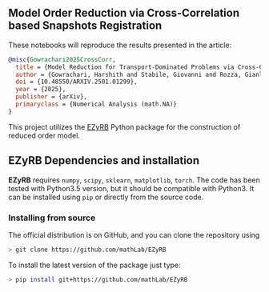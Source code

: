 ## Model Order Reduction via Cross-Correlation based Snapshots Registration
These notebooks will reproduce the results presented in the article: 
```bibtex
@misc{Gowrachari2025CrossCorr,
  title = {Model Reduction for Transport-Dominated Problems via Cross-Correlation Based Snapshot Registration},
  author = {Gowrachari, Harshith and Stabile, Giovanni and Rozza, Gianluigi},
  doi = {10.48550/ARXIV.2501.01299},
  year = {2025},
  publisher = {arXiv},
  primaryclass = {Numerical Analysis (math.NA)}
}
```
This project utilizes the [EZyRB](https://github.com/mathLab/EZyRB) Python package for the construction of reduced order model. 
## EZyRB Dependencies and installation
**EZyRB** requires `numpy`, `scipy`, `sklearn`, `matplotlib`, `torch`. 
The code has been tested with Python3.5 version, but it should be compatible with
Python3. It can be installed using `pip` or directly from the source code.

### Installing from source
The official distribution is on GitHub, and you can clone the repository using
```bash
> git clone https://github.com/mathLab/EZyRB
```

To install the latest version of the package just type:
```bash
> pip install git+https://github.com/mathLab/EZyRB
```

